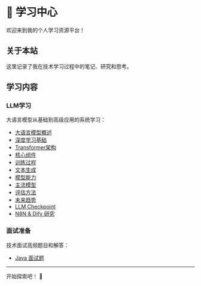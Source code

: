 # 🤖 学习中心

欢迎来到我的个人学习资源平台！

## 关于本站

这里记录了我在技术学习过程中的笔记、研究和思考。

## 学习内容

### LLM学习
大语言模型从基础到高级应用的系统学习：

- [大语言模型概述](/llm/chapter01_llm_overview)
- [深度学习基础](/llm/chapter02_deep_learning)
- [Transformer架构](/llm/chapter03_transformer)
- [核心组件](/llm/chapter04_core_components)
- [训练过程](/llm/chapter05_training_process)
- [文本生成](/llm/chapter06_text_generation)
- [模型能力](/llm/chapter07_capabilities)
- [主流模型](/llm/chapter08_mainstream_models)
- [评估方法](/llm/chapter09_evaluation)
- [未来趋势](/llm/chapter10_future_trends)
- [LLM Checkpoint](/llm/llm-checkpoint)
- [N8N & Dify 研究](/llm/n8n-dify-research)

### 面试准备
技术面试高频题目和解答：

- [Java 面试题](/interview/java)

---

开始探索吧！ 🚀